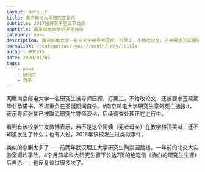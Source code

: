 ```yaml
---
layout: default
title: 南京邮电大学研究生自杀
subtitle: 2017届蒋某于圣诞节自杀
apptitle: 南京邮电大学研究生自杀
category: news
description: 南京邮电大学一名研究生被导师压榨、打黑工，不给改论文，还被要求签延期毕业承诺书，不堪重负在圣诞期间自杀。#南京邮电大学研究生意外死亡通报#，表示导师张某已被取消研究生导师资格，后续调查处理正在逬行中。看到有该校学生发微博表示，若不是这个阿姨（死者母亲）在教学楼顶哭喊，还不知道发生了什么；也有人说，2016年该校发生过类似事件。类似的悲剧太多了——前两年武汉理工大学研究生陶崇园跳楼，一年前的北交大实验室爆炸事故，4个月前华科大研究生留下长达7页的绝笔信《狗血的研究生生涯》后自杀——也反复谈过很多次了。
permalink: /:categories/:year/:month/:day/:title
author: ROCEYS
date: 2020/01/06
tags:
    - news
    - 研究生
    - 自杀
---
```


网曝南京邮电大学一名研究生被导师压榨、打黑工，不给改论文，还被要求签延期毕业承诺书，不堪重负在圣诞期间自杀。#南京邮电大学研究生意外死亡通报#，表示导师张某已被取消研究生导师资格，后续调查处理正在逬行中。

看到有该校学生发微博表示，若不是这个阿姨（死者母亲）在教学楼顶哭喊，还不知道发生了什么；也有人说，2016年该校发生过类似事件。

类似的悲剧太多了——前两年武汉理工大学研究生陶崇园跳楼，一年前的北交大实验室爆炸事故，4个月前华科大研究生留下长达7页的绝笔信《狗血的研究生生涯》后自杀——也反复谈过很多次了。